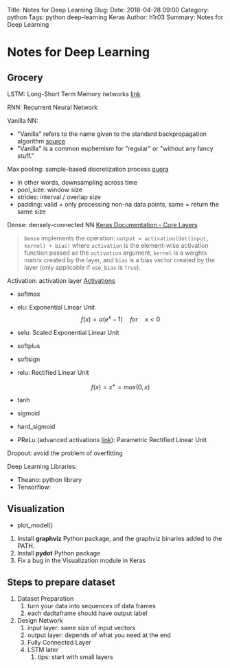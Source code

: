 Title: Notes for Deep Learning
Slug: 
Date: 2018-04-28 09:00
Category: python
Tags: python deep-learning Keras
Author: h1r03
Summary: Notes for Deep Learning

# Notes for Deep Learning



## Grocery

LSTM: Long-Short Term Memory networks [link](http://colah.github.io/posts/2015-08-Understanding-LSTMs/) 

RNN: Recurrent Neural Network

Vanilla NN: 

* "Vanilla" refers to the name given to the standard backpropagation algorithm [source](https://www.quora.com/What-is-the-vanilla-neural-network-Is-it-just-an-alias-for-a-feedforward-neural-network)
* "Vanilla" is a common euphemism for "regular" or "without any fancy stuff." 

 Max pooling: sample-based discretization process [quora](https://www.quora.com/What-is-max-pooling-in-convolutional-neural-networks)

* in other words, downsampling across time
* pool_size: window size
* strides: interval / overlap size
* padding: valid = only processing non-na data points, same = return the same size

Dense:  densely-connected NN [Keras Documentation - Core Layers](https://keras.io/layers/core/)

> `Dense` implements the operation: `output = activation(dot(input, kernel) + bias)` where `activation` is the element-wise activation function passed as the `activation` argument, `kernel` is a weights matrix created by the layer, and `bias` is a bias vector created by the layer (only applicable if `use_bias` is `True`).



Activation: activation layer [Activations](https://keras.io/activations/) 

* softmax

* elu: Exponential Linear Unit
  $$
  \begin{equation}f(x) =  \alpha  (e^{x} - 1)   \quad for \quad x < 0 \end{equation}
  $$

* selu: Scaled Exponential Linear Unit


* softplus

* softsign 

* relu: Rectified Linear Unit

  $$
  \begin{equation}f(x) = x^{+} = max(0, x) \end{equation}
  $$

* tanh

* sigmoid 

* hard_sigmoid

* PReLu (advanced activations [link](https://keras.io/layers/advanced-activations/)): Parametric Rectified Linear Unit



Dropout: avoid the problem of overfitting

Deep Learning Libraries:

* Theano: python library 
* Tensorflow: 




## Visualization 

* plot_model()

1. Install **graphviz** Python package, and the graphviz binaries added to the PATH.
2. Install **pydot** Python package
3. Fix a bug in the Visualization module in Keras




## Steps to prepare dataset



1. Dataset Preparation 
   1. turn your data into sequences of data frames
   2. each dadtaframe should have output label
2. Design Network
   1. input layer: same size of input vectors
   2. output layer: depends of what you need at the end
   3. Fully Connected Layer 
   4. LSTM later 
      1. tips: start with small layers​


